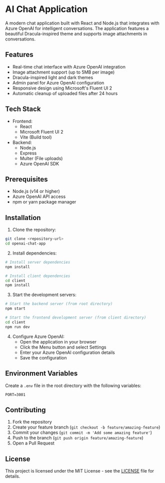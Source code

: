 # AI Chat Application

A modern chat application built with React and Node.js that integrates with Azure OpenAI for intelligent conversations. The application features a beautiful Dracula-inspired theme and supports image attachments in conversations.

## Features

- Real-time chat interface with Azure OpenAI integration
- Image attachment support (up to 5MB per image)
- Dracula-inspired light and dark themes
- Admin panel for Azure OpenAI configuration
- Responsive design using Microsoft's Fluent UI 2
- Automatic cleanup of uploaded files after 24 hours

## Tech Stack

- Frontend:
  - React
  - Microsoft Fluent UI 2
  - Vite (Build tool)
- Backend:
  - Node.js
  - Express
  - Multer (File uploads)
  - Azure OpenAI SDK

## Prerequisites

- Node.js (v14 or higher)
- Azure OpenAI API access
- npm or yarn package manager

## Installation

1. Clone the repository:
```bash
git clone <repository-url>
cd openai-chat-app
```

2. Install dependencies:
```bash
# Install server dependencies
npm install

# Install client dependencies
cd client
npm install
```

3. Start the development servers:
```bash
# Start the backend server (from root directory)
npm start

# Start the frontend development server (from client directory)
cd client
npm run dev
```

4. Configure Azure OpenAI:
   - Open the application in your browser
   - Click the Menu button and select Settings
   - Enter your Azure OpenAI configuration details
   - Save the configuration

## Environment Variables

Create a `.env` file in the root directory with the following variables:
```
PORT=3001
```

## Contributing

1. Fork the repository
2. Create your feature branch (`git checkout -b feature/amazing-feature`)
3. Commit your changes (`git commit -m 'Add some amazing feature'`)
4. Push to the branch (`git push origin feature/amazing-feature`)
5. Open a Pull Request

## License

This project is licensed under the MIT License - see the [LICENSE](LICENSE) file for details. 